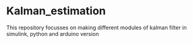 # Kalman_estimation
This repository focusses on making different modules of kalman filter in simulink, python and arduino version
